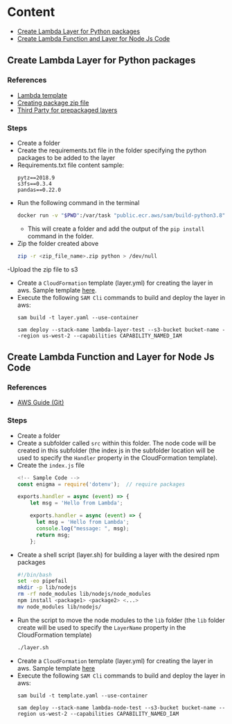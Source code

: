# Content
- [Create Lambda Layer for Python packages](#create-lambda-layer-for-python-packages)
- [Create Lambda Function and Layer for Node Js Code](#create-lambda-function-and-layer-for-node-js-code)
## Create Lambda Layer for Python packages

### References
- [Lambda template](https://docs.aws.amazon.com/AWSCloudFormation/latest/UserGuide/aws-resource-lambda-layerversion.html)
- [Creating package zip file](https://aws.amazon.com/premiumsupport/knowledge-center/lambda-layer-simulated-docker/)
- [Third Party for prepackaged layers](https://github.com/keithrozario/Klayers/blob/master/deployments/python3.8/arns/us-west-2.csv)

### Steps
- Create a folder
- Create the requirements.txt file in the folder specifying the python packages to be added to the layer
- Requirements.txt file content sample:
  ```
  pytz==2018.9
  s3fs==0.3.4
  pandas==0.22.0
  ```
- Run the following command in the terminal
  ```bash
  docker run -v "$PWD":/var/task "public.ecr.aws/sam/build-python3.8" /bin/sh -c "pip install -r requirements.txt -t python/lib/python3.8/site-packages/; exit"
  ```
  - This will create a folder and add the output of the `pip install` command in the folder.
- Zip the folder created above
  ```bash
  zip -r <zip_file_name>.zip python > /dev/null
  ```
-Upload the zip file to s3
- Create a `CloudFormation` template (layer.yml) for creating the layer in aws. Sample template [here](../cloudformation/serverless-lambda-layer-python.yaml).
- Execute the following `SAM Cli` commands to build and deploy the layer in aws:
  ```aws
  sam build -t layer.yaml --use-container

  sam deploy --stack-name lambda-layer-test --s3-bucket bucket-name --region us-west-2 --capabilities CAPABILITY_NAMED_IAM
  ```

## Create Lambda Function and Layer for Node Js Code

### References
- [AWS Guide (Git)](https://github.com/awsdocs/aws-lambda-developer-guide/tree/main/sample-apps/blank-nodejs)

### Steps
- Create a folder
- Create a subfolder called `src` within this folder. The node code will be created in this subfolder (the index js in the subfolder location will be used to specify the `Handler` property in the CloudFormation template).
- Create the `index.js` file
  ```javascript
  <!-- Sample Code -->
  const enigma = require('dotenv');  // require packages

  exports.handler = async (event) => {
      let msg = 'Hello from Lambda';

      exports.handler = async (event) => {
        let msg = 'Hello from Lambda';
        console.log("message: ", msg);
        return msg;
      };

  ```
- Create a shell script (layer.sh) for building a layer with the desired npm packages
  ```bash
  #!/bin/bash
  set -eo pipefail
  mkdir -p lib/nodejs
  rm -rf node_modules lib/nodejs/node_modules
  npm install <package1> <package2> <...>
  mv node_modules lib/nodejs/
  ```
- Run the script to move the node modules to the `lib` folder (the `lib` folder create will be used to specify the `LayerName` property in the CloudFormation template)
  ```bash
  ./layer.sh
  ```
- Create a `CloudFormation` template (layer.yml) for creating the layer in aws. Sample template [here](../cloudformation/serverless-lambda-function-with-layer-nodejs.yaml)
- Execute the following `SAM Cli` commands to build and deploy the layer in aws:
  ```aws
  sam build -t template.yaml --use-container

  sam deploy --stack-name lambda-node-test --s3-bucket bucket-name --region us-west-2 --capabilities CAPABILITY_NAMED_IAM
  ```